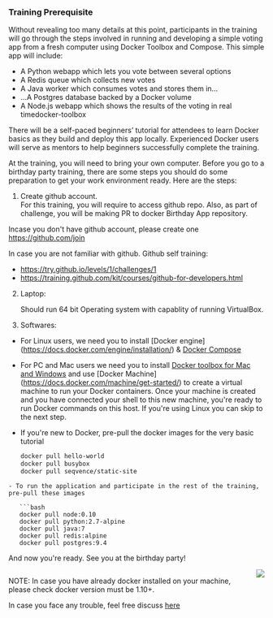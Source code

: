 ### Training Prerequisite

Without revealing too many details at this point, participants in the training will go through the steps involved in running and developing a simple voting app from a fresh computer using Docker Toolbox and Compose. This simple app will include:

- A Python webapp which lets you vote between several options
- A Redis queue which collects new votes
- A Java worker which consumes votes and stores them in…
- …A Postgres database backed by a Docker volume
- A Node.js webapp which shows the results of the voting in real timedocker-toolbox

There will be a self-paced beginners’ tutorial for attendees to learn Docker basics as they build and deploy this app locally. Experienced Docker users will serve as mentors to help beginners successfully complete the training.

At the training, you will need to bring your own computer. Before you go to a birthday party training, there are some steps you should do some preparation to get your work environment ready. Here are the steps:

1. Create github account.     
  For this training, you will require to access github repo.
  Also, as part of challenge, you will be making PR to docker Birthday App repository.

  Incase you don't have github account, please create one https://github.com/join

  In case you are not familiar with github.
  Github self training:
  - https://try.github.io/levels/1/challenges/1
  - https://training.github.com/kit/courses/github-for-developers.html


2. Laptop:

    Should run 64 bit Operating system with capablity of running VirtualBox.
    


3. Softwares:

- For Linux users, we need you to install [Docker engine] (https://docs.docker.com/engine/installation/) & [Docker Compose](https://docs.docker.com/compose/install)
- For PC and Mac users we need you to install [Docker toolbox for Mac and Windows](https://www.docker.com/products/docker-toolbox) and use [Docker Machine] (https://docs.docker.com/machine/get-started/) to create a virtual machine to run your Docker containers. Once your machine is created and you have connected your shell to this new machine, you're ready to run Docker commands on this host.  If you're using Linux you can skip to the next step.
- If you're new to Docker, pre-pull the docker images for the very basic tutorial

   ```bash
   docker pull hello-world
   docker pull busybox
   docker pull seqvence/static-site
```
- To run the application and participate in the rest of the training, pre-pull these images

   ```bash
   docker pull node:0.10
   docker pull python:2.7-alpine
   docker pull java:7
   docker pull redis:alpine
   docker pull postgres:9.4
   ```
And now you're ready. See you at the birthday party!

<a href="https://www.docker.com/docker-birthday"><img align="right" src="https://www.docker.com/sites/default/files/illustration-com-container-party.png"></a>

```
```


NOTE: In case you have already docker installed on your machine, please check docker version must be 1.10+.

In case you face any trouble, feel free discuss [here](https://github.com/docker-meetup-tokyo/dockerbday-training/issues/new)
